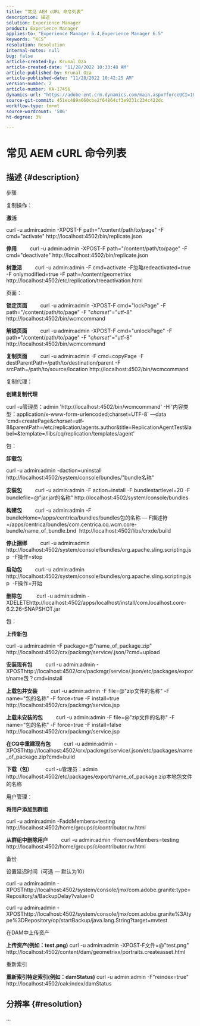 ```yaml
---
title: “常见 AEM cURL 命令列表”
description: 描述
solution: Experience Manager
product: Experience Manager
applies-to: "Experience Manager 6.4,Experience Manager 6.5"
keywords: “KCS”
resolution: Resolution
internal-notes: null
bug: false
article-created-by: Krunal Oza
article-created-date: "11/28/2022 10:33:48 AM"
article-published-by: Krunal Oza
article-published-date: "11/28/2022 10:42:25 AM"
version-number: 2
article-number: KA-17456
dynamics-url: "https://adobe-ent.crm.dynamics.com/main.aspx?forceUCI=1&pagetype=entityrecord&etn=knowledgearticle&id=e32c0f20-086f-ed11-9561-6045bd006079"
source-git-commit: 451ec489a660cbe2f64864cf3e9231c234c422dc
workflow-type: tm+mt
source-wordcount: '586'
ht-degree: 3%

---
```


# 常见 AEM cURL 命令列表

## 描述 {#description}


步骤

复制操作：

<b>激活</b>

curl -u admin:admin -XPOST-F path=&quot;/content/path/to/page&quot; -F cmd=&quot;activate&quot; http://localhost:4502/bin/replicate.json

<b>停用</b>
        curl -u admin:admin -XPOST-F path=&quot;/content/path/to/page&quot; -F cmd=&quot;deactivate&quot; http://localhost:4502/bin/replicate.json

<b>树激活</b>
        curl -u admin:admin -F cmd=activate -F忽略redeactivated=true -F onlymodified=true -F path=/content/geometrixx http://localhost:4502/etc/replication/treeactivation.html

页面：

<b>锁定页面</b>
        curl -u admin:admin -XPOST-F cmd=&quot;lockPage&quot; -F path=&quot;/content/path/to/page&quot; -F &quot;_charset_&quot;=&quot;utf-8&quot; http://localhost:4502/bin/wcmcommand

<b>解锁页面</b>
        curl -u admin:admin -XPOST-F cmd=&quot;unlockPage&quot; -F path=&quot;/content/path/to/page&quot; -F &quot;_charset_&quot;=&quot;utf-8&quot; http://localhost:4502/bin/wcmcommand

<b>复制页面</b>
        curl -u admin:admin -F cmd=copyPage -F destParentPath=/path/to/destination/parent -F srcPath=/path/to/source/location http://localhost:4502/bin/wcmcommand

复制代理：

<b>创建复制代理</b>

curl -u管理员：admin &#39;http://localhost:4502/bin/wcmcommand&#39; -H &#39;内容类型：application/x-www-form-urlencoded;charset=UTF-8` —data &#39;cmd=createPage&amp;_charset_=utf-8&amp;parentPath=/etc/replication/agents.author&amp;title=ReplicationAgentTest&amp;label=&amp;template=/libs/cq/replication/templates/agent&#39;

包：

<b>卸载包</b>

curl -u admin:admin -daction=uninstall http://localhost:4502/system/console/bundles/&quot;bundle名称&quot;

<b>安装包</b>
        curl -u admin:admin -F action=install -F bundlestartlevel=20 -F bundlefile=@&quot;jar.jar的名称&quot; http://localhost:4502/system/console/bundles

<b>构建包</b>
        curl -u admin:admin -F bundleHome=/apps/centrica/bundles/bundles包的名称 — F描述符=/apps/centrica/bundles/com.centrica.cq.wcm.core-bundle/name_of_bundle.bnd  http://localhost:4502/libs/crxde/build

<b>停止捆绑</b>
        curl -u admin:admin http://localhost:4502/system/console/bundles/org.apache.sling.scripting.jsp  -F操作=stop

<b>启动包</b>
        curl -u admin:admin http://localhost:4502/system/console/bundles/org.apache.sling.scripting.jsp  -F操作=开始

<b>删除包</b>
         curl -u admin:admin -XDELETEhttp://localhost:4502/apps/localhost/install/com.localhost.core-6.2.26-SNAPSHOT.jar

包：

<b>上传新包</b>

curl -u admin:admin -F package=@&quot;name_of_package.zip&quot; http://localhost:4502/crx/packmgr/service/.json/?cmd=upload

<b>安装现有包</b>
        curl -u admin:admin -XPOSThttp://localhost:4502/crx/packmgr/service/.json/etc/packages/export/name包？cmd=install

<b>上载包并安装</b>
        curl -u admin:admin -F file=@&quot;zip文件的名称&quot; -F name=&quot;包的名称&quot; -F force=true -F install=true http://localhost:4502/crx/packmgr/service.jsp

<b>上载未安装的包</b>
        curl -u admin:admin -F file=@&quot;zip文件的名称&quot; -F name=&quot;包的名称&quot; -F force=true -F install=false http://localhost:4502/crx/packmgr/service.jsp

<b>在CQ中重建现有包</b>
        curl -u admin:admin -XPOSThttp://localhost:4502/crx/packmgr/service/.json/etc/packages/name_of_package.zip?cmd=build

<b>下载（包）</b>
        curl -u管理员：admin http://localhost:4502/etc/packages/export/name_of_package.zip本地包文件的名称

用户管理：

<b>将用户添加到群组</b>

curl -u admin:admin -FaddMembers=testing http://localhost:4502/home/groups/c/contributor.rw.html

<b>从群组中删除用户</b>
        curl -u admin:admin -FremoveMembers=testing http://localhost:4502/home/groups/c/contributor.rw.html

备份

设置延迟时间（可选 — 默认为10）

curl -u admin:admin -XPOSThttp://localhost:4502/system/console/jmx/com.adobe.granite:type=Repository/a/BackupDelay?value=0

curl -u admin:admin -XPOSThttp://localhost:4502/system/console/jmx/com.adobe.granite%3Atype%3DRepository/op/startBackup/java.lang.String?target=mvtest

在DAM中上传资产

<b>上传资产(例如：test.png)</b>
curl -u admin:admin -XPOST-F文件=@&quot;test.png&quot; http://localhost:4502/content/dam/geometrixx/portraits.createasset.html

重新索引

<b>重新索引特定索引(例如：damStatus)</b>
curl -u admin:admin -F&quot;reindex=true&quot; http://localhost:4502/oak:index/damStatus


## 分辨率 {#resolution}


...
